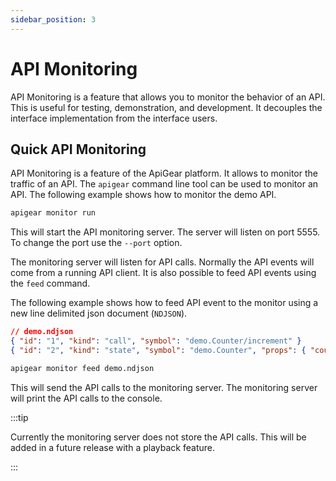 ```yaml
---
sidebar_position: 3
---
```


# API Monitoring

API Monitoring is a feature that allows you to monitor the behavior of an API. This is useful for testing, demonstration, and development. It decouples the interface implementation from the interface users.

## Quick API Monitoring

API Monitoring is a feature of the ApiGear platform. It allows to monitor the traffic of an API. The `apigear` command line tool can be used to monitor an API. The following example shows how to monitor the demo API.

```bash
apigear monitor run
```

This will start the API monitoring server. The server will listen on port 5555. To change the port use the `--port` option.

The monitoring server will listen for API calls. Normally the API events will come from a running API client. It is also possible to feed API events using the `feed` command.

The following example shows how to feed API event to the monitor using a new line delimited json document (`NDJSON`).

```json
// demo.ndjson
{ "id": "1", "kind": "call", "symbol": "demo.Counter/increment" }
{ "id": "2", "kind": "state", "symbol": "demo.Counter", "props": { "count": 99 } } }
```

```bash
apigear monitor feed demo.ndjson
```

This will send the API calls to the monitoring server. The monitoring server will print the API calls to the console.

:::tip

Currently the monitoring server does not store the API calls. This will be added in a future release with a playback feature.

:::
